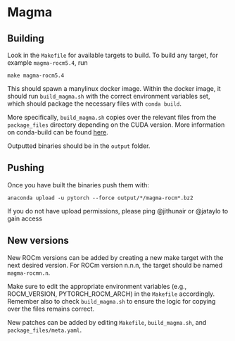 # Magma

## Building

Look in the `Makefile` for available targets to build. To build any target, for example `magma-rocm5.4`, run

```
make magma-rocm5.4
```

This should spawn a manylinux docker image. Within the docker image, it should run `build_magma.sh` with the correct environment variables set, which should package the necessary files with `conda build`.

More specifically, `build_magma.sh` copies over the relevant files from the `package_files` directory depending on the CUDA version. More information on conda-build can be found [here](https://docs.conda.io/projects/conda-build/en/latest/concepts/recipe.html).

Outputted binaries should be in the `output` folder.

## Pushing

Once you have built the binaries push them with:

```
anaconda upload -u pytorch --force output/*/magma-rocm*.bz2
```

If you do not have upload permissions, please ping @jithunair or @jataylo to gain access

## New versions

New ROCm versions can be added by creating a new make target with the next desired version. For ROCm version n.n.n, the target should be named `magma-rocmn.n`.

Make sure to edit the appropriate environment variables (e.g., ROCM_VERSION, PYTORCH_ROCM_ARCH) in the `Makefile` accordingly. Remember also to check `build_magma.sh` to ensure the logic for copying over the files remains correct.

New patches can be added by editing `Makefile`, `build_magma.sh`, and `package_files/meta.yaml`.
